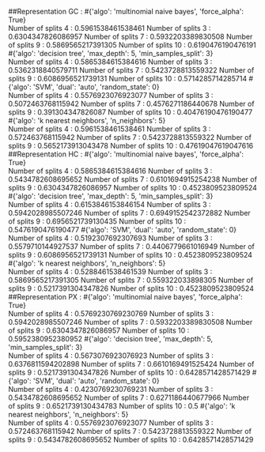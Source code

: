 ##Representation GC :
#{'algo': 'multinomial naive bayes', 'force_alpha': True}  
Number of splits 4 :
0.5961538461538461
Number of splits 3 :
0.6304347826086957
Number of splits 7 :
0.5932203389830508
Number of splits 9 :
0.5869565217391305
Number of splits 10 :
0.6190476190476191
#{'algo': 'decision tree', 'max_depth': 5, 'min_samples_split': 3}  
Number of splits 4 :
0.5865384615384616
Number of splits 3 :
0.5362318840579711
Number of splits 7 :
0.5423728813559322
Number of splits 9 :
0.6086956521739131
Number of splits 10 :
0.5714285714285714
#{'algo': 'SVM', 'dual': 'auto', 'random_state': 0}  
Number of splits 4 :
0.5576923076923077
Number of splits 3 :
0.5072463768115942
Number of splits 7 :
0.4576271186440678
Number of splits 9 :
0.391304347826087
Number of splits 10 :
0.40476190476190477
#{'algo': 'k nearest neighbors', 'n_neighbors': 5}  
Number of splits 4 :
0.5961538461538461
Number of splits 3 :
0.572463768115942
Number of splits 7 :
0.5423728813559322
Number of splits 9 :
0.5652173913043478
Number of splits 10 :
0.47619047619047616
##Representation HC :
#{'algo': 'multinomial naive bayes', 'force_alpha': True}  
Number of splits 4 :
0.5865384615384616
Number of splits 3 :
0.5434782608695652
Number of splits 7 :
0.6101694915254238
Number of splits 9 :
0.6304347826086957
Number of splits 10 :
0.4523809523809524
#{'algo': 'decision tree', 'max_depth': 5, 'min_samples_split': 3}  
Number of splits 4 :
0.6153846153846154
Number of splits 3 :
0.5942028985507246
Number of splits 7 :
0.6949152542372882
Number of splits 9 :
0.6956521739130435
Number of splits 10 :
0.5476190476190477
#{'algo': 'SVM', 'dual': 'auto', 'random_state': 0}  
Number of splits 4 :
0.5192307692307693
Number of splits 3 :
0.5579710144927537
Number of splits 7 :
0.4406779661016949
Number of splits 9 :
0.6086956521739131
Number of splits 10 :
0.4523809523809524
#{'algo': 'k nearest neighbors', 'n_neighbors': 5}  
Number of splits 4 :
0.5288461538461539
Number of splits 3 :
0.5869565217391305
Number of splits 7 :
0.559322033898305
Number of splits 9 :
0.5217391304347826
Number of splits 10 :
0.4523809523809524
##Representation PX :
#{'algo': 'multinomial naive bayes', 'force_alpha': True}  
Number of splits 4 :
0.5769230769230769
Number of splits 3 :
0.5942028985507246
Number of splits 7 :
0.5932203389830508
Number of splits 9 :
0.6304347826086957
Number of splits 10 :
0.5952380952380952
#{'algo': 'decision tree', 'max_depth': 5, 'min_samples_split': 3}  
Number of splits 4 :
0.5673076923076923
Number of splits 3 :
0.6376811594202898
Number of splits 7 :
0.6610169491525424
Number of splits 9 :
0.5217391304347826
Number of splits 10 :
0.6428571428571429
#{'algo': 'SVM', 'dual': 'auto', 'random_state': 0}  
Number of splits 4 :
0.4230769230769231
Number of splits 3 :
0.5434782608695652
Number of splits 7 :
0.6271186440677966
Number of splits 9 :
0.6521739130434783
Number of splits 10 :
0.5
#{'algo': 'k nearest neighbors', 'n_neighbors': 5}  
Number of splits 4 :
0.5576923076923077
Number of splits 3 :
0.572463768115942
Number of splits 7 :
0.5423728813559322
Number of splits 9 :
0.5434782608695652
Number of splits 10 :
0.6428571428571429
